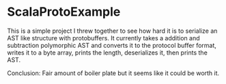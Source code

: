 # ScalaProtoExample
This is a simple project I threw together to see how hard it is to serialize an AST like structure with protobuffers.  It currently takes a addition and subtraction polymorphic AST and converts it to the protocol buffer format, writes it to a byte array, prints the length, deserializes it, then prints the AST.

Conclusion: Fair amount of boiler plate but it seems like it could be worth it.

